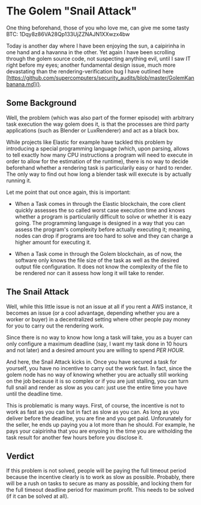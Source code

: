 # The Golem "Snail Attack"

One thing beforehand, those of you who love me, can give me some tasty BTC: 1Dqy8z86VA28Qp133UjZZNAJN1XXwzx4bw

Today is another day where I have been enjoying the sun, a caipirinha in one hand and a havanna in the other. Yet again I have been scrolling through the golem source code, not suspecting anything evil, until I saw IT right before my eyes; another fundamental design issue, much more devastating than the rendering-verification bug I have outlined here [https://github.com/supercomputers/security_audits/blob/master/GolemKanbanana.md]().

## Some Background

Well, the problem (which was also part of the former episode) with arbitrary task execution the way golem does it, is that the processes are third party applications (such as Blender or LuxRenderer) and act as a black box.

While projects like Elastic for example have tackled this problem by introducing a special programming language (which, upon parsing, allows to tell exactly how many CPU instructions a program will need to execute in order to allow for the estimation of the runtime), there is no way to decide beforehand whether a rendering task is particularily easy or hard to render. The only way to find out how long a blender task will execute is by actually running it.

Let me point that out once again, this is important:

- When a Task comes in through the Elastic blockchain, the core client quickly assesses the so called worst case execution time and knows whether a program is particularily difficult to solve or whether it is eazy going. The programming language is designed in a way that you can assess the program's complexity before actually executing it; meaning, nodes can drop if programs are too hard to solve and they can charge a higher amount for executing it.

- When a Task come in through the Golem blockchain, as of now, the software only knows the file size of the task as well as the desired output file configuration. It does not know the complexity of the file to be rendered nor can it assess how long it will take to render.

## The Snail Attack

Well, while this little issue is not an issue at all if you rent a AWS instance, it becomes an issue (or a cool advantage, depending whether you are a worker or buyer) in a decentralized setting where other people pay money for you to carry out the rendering work.

Since there is no way to know how long a task will take, you as a buyer can only configure a maximum deadline (say, I want my task done in 10 hours and not later) and a desired amount you are willing to spend *PER HOUR*.

And here, the Snail Attack kicks in. Once you have secured a task for yourself, you have no incentive to carry out the work fast. In fact, since the golem node has no way of knowing whether you are actually still working on the job because it is so complex or if you are just stalling, you can turn full snail and render as slow as you can: just use the entire time you have until the deadline time.

This is problematic is many ways. First, of course, the incentive is not to work as fast as you can but in fact as slow as you can. As long as you deliver before the deadline, you are fine and you get paid. Unforunately for the seller, he ends up paying you a lot more than he should. For example, he pays your caipirinha that you are enyoing in the time you are witholding the task result for another few hours before you disclose it.

## Verdict

If this problem is not solved, people will be paying the full timeout period because the incentive clearly is to work as slow as possible. Probably, there will be a rush on tasks to secure as many as possible, and locking them for the full timeout deadline period for maximum profit. This needs to be solved (if it can be solved at all).

